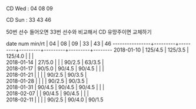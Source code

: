CD Wed : 04 08 09

CD Sun : 33 43 46

50번 선수 들어오면 33번 선수와 비교해서 CD 유망주이면 교체하기

date num min/rt |    04   |    08   |    09   |    33   |    43   |    46
----------------+---------+---------+---------+---------+---------+--------
2018-01-10      | 125/4.5 | 125/3.5 | 125/4.0 |         |         |        
2018-01-14      |  27/5.0 |         |         |  90/2.5 |  63/3.5 |        
2018-01-17      |  90/5.0 |  90/4.5 |  90/4.5 |         |         |        
2018-01-21      |         |         |         |  90/2.5 |  90/3.5 |        
2018-01-28      |         |         |         |  90/2.5 |  90/3.5 |        
2018-01-31      |  90/4.5 |  90/4.5 |  90/4.5 |         |         |        
2018-02-07      |         |  90/4.5 |  90/4.5 |         |         |        
2018-02-11      |         |         |         |  90/2.5 |  90/4.0 |  90/1.5

